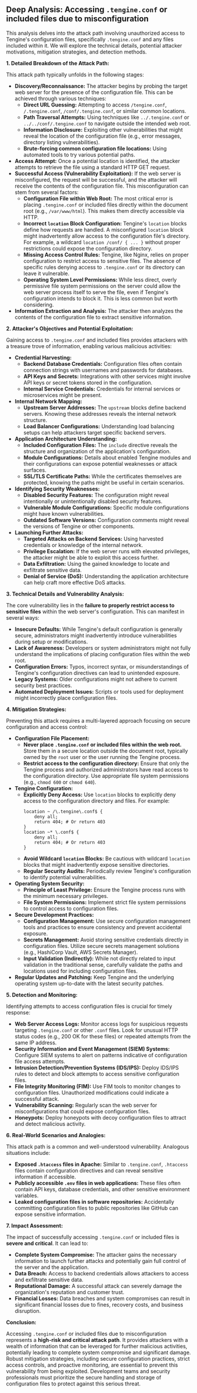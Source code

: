 ## Deep Analysis: Accessing `.tengine.conf` or included files due to misconfiguration

This analysis delves into the attack path involving unauthorized access to Tengine's configuration files, specifically `.tengine.conf` and any files included within it. We will explore the technical details, potential attacker motivations, mitigation strategies, and detection methods.

**1. Detailed Breakdown of the Attack Path:**

This attack path typically unfolds in the following stages:

* **Discovery/Reconnaissance:** The attacker begins by probing the target web server for the presence of the configuration file. This can be achieved through various techniques:
    * **Direct URL Guessing:**  Attempting to access `/tengine.conf`, `/.tengine.conf`, `/conf/.tengine.conf`, or similar common locations.
    * **Path Traversal Attempts:** Using techniques like `../.tengine.conf` or `../../conf/.tengine.conf` to navigate outside the intended web root.
    * **Information Disclosure:** Exploiting other vulnerabilities that might reveal the location of the configuration file (e.g., error messages, directory listing vulnerabilities).
    * **Brute-forcing common configuration file locations:** Using automated tools to try various potential paths.
* **Access Attempt:** Once a potential location is identified, the attacker attempts to retrieve the file using a standard HTTP GET request.
* **Successful Access (Vulnerability Exploitation):** If the web server is misconfigured, the request will be successful, and the attacker will receive the contents of the configuration file. This misconfiguration can stem from several factors:
    * **Configuration File within Web Root:** The most critical error is placing `.tengine.conf` or included files directly within the document root (e.g., `/var/www/html`). This makes them directly accessible via HTTP.
    * **Incorrect `location` Block Configuration:**  Tengine's `location` blocks define how requests are handled. A misconfigured `location` block might inadvertently allow access to the configuration file's directory. For example, a wildcard `location /conf/ { ... }` without proper restrictions could expose the configuration directory.
    * **Missing Access Control Rules:**  Tengine, like Nginx, relies on proper configuration to restrict access to sensitive files. The absence of specific rules denying access to `.tengine.conf` or its directory can leave it vulnerable.
    * **Operating System Level Permissions:** While less direct, overly permissive file system permissions on the server could allow the web server process itself to serve the file, even if Tengine's configuration intends to block it. This is less common but worth considering.
* **Information Extraction and Analysis:**  The attacker then analyzes the contents of the configuration file to extract sensitive information.

**2. Attacker's Objectives and Potential Exploitation:**

Gaining access to `.tengine.conf` and included files provides attackers with a treasure trove of information, enabling various malicious activities:

* **Credential Harvesting:**
    * **Backend Database Credentials:**  Configuration files often contain connection strings with usernames and passwords for databases.
    * **API Keys and Secrets:**  Integrations with other services might involve API keys or secret tokens stored in the configuration.
    * **Internal Service Credentials:**  Credentials for internal services or microservices might be present.
* **Internal Network Mapping:**
    * **Upstream Server Addresses:** The `upstream` blocks define backend servers. Knowing these addresses reveals the internal network structure.
    * **Load Balancer Configurations:**  Understanding load balancing setups can help attackers target specific backend servers.
* **Application Architecture Understanding:**
    * **Included Configuration Files:**  The `include` directive reveals the structure and organization of the application's configuration.
    * **Module Configurations:**  Details about enabled Tengine modules and their configurations can expose potential weaknesses or attack surfaces.
    * **SSL/TLS Certificate Paths:**  While the certificates themselves are protected, knowing the paths might be useful in certain scenarios.
* **Identifying Security Weaknesses:**
    * **Disabled Security Features:**  The configuration might reveal intentionally or unintentionally disabled security features.
    * **Vulnerable Module Configurations:**  Specific module configurations might have known vulnerabilities.
    * **Outdated Software Versions:**  Configuration comments might reveal the versions of Tengine or other components.
* **Launching Further Attacks:**
    * **Targeted Attacks on Backend Services:**  Using harvested credentials or knowledge of the internal network.
    * **Privilege Escalation:**  If the web server runs with elevated privileges, the attacker might be able to exploit this access further.
    * **Data Exfiltration:**  Using the gained knowledge to locate and exfiltrate sensitive data.
    * **Denial of Service (DoS):**  Understanding the application architecture can help craft more effective DoS attacks.

**3. Technical Details and Vulnerability Analysis:**

The core vulnerability lies in the **failure to properly restrict access to sensitive files** within the web server's configuration. This can manifest in several ways:

* **Insecure Defaults:**  While Tengine's default configuration is generally secure, administrators might inadvertently introduce vulnerabilities during setup or modifications.
* **Lack of Awareness:** Developers or system administrators might not fully understand the implications of placing configuration files within the web root.
* **Configuration Errors:**  Typos, incorrect syntax, or misunderstandings of Tengine's configuration directives can lead to unintended exposure.
* **Legacy Systems:** Older configurations might not adhere to current security best practices.
* **Automated Deployment Issues:**  Scripts or tools used for deployment might incorrectly place configuration files.

**4. Mitigation Strategies:**

Preventing this attack requires a multi-layered approach focusing on secure configuration and access control:

* **Configuration File Placement:**
    * **Never place `.tengine.conf` or included files within the web root.**  Store them in a secure location outside the document root, typically owned by the `root` user or the user running the Tengine process.
    * **Restrict access to the configuration directory:** Ensure that only the Tengine process and authorized administrators have read access to the configuration directory. Use appropriate file system permissions (e.g., `chmod 600` or `chmod 640`).
* **Tengine Configuration:**
    * **Explicitly Deny Access:** Use `location` blocks to explicitly deny access to the configuration directory and files. For example:
        ```nginx
        location ~ /\.tengine\.conf$ {
            deny all;
            return 404; # Or return 403
        }
        location ~* \.conf$ {
            deny all;
            return 404; # Or return 403
        }
        ```
    * **Avoid Wildcard `location` Blocks:** Be cautious with wildcard `location` blocks that might inadvertently expose sensitive directories.
    * **Regular Security Audits:** Periodically review Tengine's configuration to identify potential vulnerabilities.
* **Operating System Security:**
    * **Principle of Least Privilege:** Ensure the Tengine process runs with the minimum necessary privileges.
    * **File System Permissions:**  Implement strict file system permissions to control access to configuration files.
* **Secure Development Practices:**
    * **Configuration Management:** Use secure configuration management tools and practices to ensure consistency and prevent accidental exposure.
    * **Secrets Management:** Avoid storing sensitive credentials directly in configuration files. Utilize secure secrets management solutions (e.g., HashiCorp Vault, AWS Secrets Manager).
    * **Input Validation (Indirectly):** While not directly related to input validation in the traditional sense, carefully validate the paths and locations used for including configuration files.
* **Regular Updates and Patching:** Keep Tengine and the underlying operating system up-to-date with the latest security patches.

**5. Detection and Monitoring:**

Identifying attempts to access configuration files is crucial for timely response:

* **Web Server Access Logs:**  Monitor access logs for suspicious requests targeting `.tengine.conf` or other `.conf` files. Look for unusual HTTP status codes (e.g., 200 OK for these files) or repeated attempts from the same IP address.
* **Security Information and Event Management (SIEM) Systems:**  Configure SIEM systems to alert on patterns indicative of configuration file access attempts.
* **Intrusion Detection/Prevention Systems (IDS/IPS):**  Deploy IDS/IPS rules to detect and block attempts to access sensitive configuration files.
* **File Integrity Monitoring (FIM):**  Use FIM tools to monitor changes to configuration files. Unauthorized modifications could indicate a successful attack.
* **Vulnerability Scanning:**  Regularly scan the web server for misconfigurations that could expose configuration files.
* **Honeypots:** Deploy honeypots with decoy configuration files to attract and detect malicious activity.

**6. Real-World Scenarios and Analogies:**

This attack path is a common and well-understood vulnerability. Analogous situations include:

* **Exposed `.htaccess` files in Apache:** Similar to `.tengine.conf`, `.htaccess` files contain configuration directives and can reveal sensitive information if accessible.
* **Publicly accessible `.env` files in web applications:** These files often contain API keys, database credentials, and other sensitive environment variables.
* **Leaked configuration files in software repositories:**  Accidentally committing configuration files to public repositories like GitHub can expose sensitive information.

**7. Impact Assessment:**

The impact of successfully accessing `.tengine.conf` or included files is **severe and critical**. It can lead to:

* **Complete System Compromise:**  The attacker gains the necessary information to launch further attacks and potentially gain full control of the server and the application.
* **Data Breach:**  Access to backend credentials allows attackers to access and exfiltrate sensitive data.
* **Reputational Damage:**  A successful attack can severely damage the organization's reputation and customer trust.
* **Financial Losses:**  Data breaches and system compromises can result in significant financial losses due to fines, recovery costs, and business disruption.

**Conclusion:**

Accessing `.tengine.conf` or included files due to misconfiguration represents a **high-risk and critical attack path**. It provides attackers with a wealth of information that can be leveraged for further malicious activities, potentially leading to complete system compromise and significant damage. Robust mitigation strategies, including secure configuration practices, strict access controls, and proactive monitoring, are essential to prevent this vulnerability from being exploited. Development teams and security professionals must prioritize the secure handling and storage of configuration files to protect against this serious threat.
